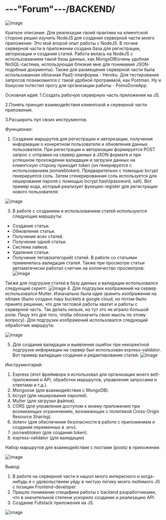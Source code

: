 # ---"Forum"---/BACKEND/

![image](https://github.com/Aleksandr-Khokhrin/MyForumApp_node-back/assets/147053338/5a87b5e4-72c0-48e8-a23c-dfadaa2c9003)

Краткое описание:
Для реализации своей практики на клиентской стороне решил изучить NodeJS для создания серверной части моего приложения. 
Это мой второй опыт работы с NodeJS. В логике серверной части в приложении создана база для регистрации, авторизации и создания статей. Работа велась на NodeJS с использоваанием такой базы данных, как MongoDB(очень удобная NoSQL-система, использующая близкие мне для понимания JSON-подобные документы). Также для размещения серверной части была использованная облачная PaaS-платформа - Heroku. Для тестирования запросов познакомился с такой удобной программой, как Postman. Ну и бонусом потестил прогу для организации работы - PomoDoneApp. 

Основная идея: 
1.Создать рабочую серверную часть приложения на JS. 

2.Понять принцип взаимодействия клиентской и серверной части приложения. 

3.Расширить пул своих инструментов. 

Функционал:
1. Создание маршрутов для регистрации и авторизации, получения информации о конкретном пользователе и обновления данных пользователя. 
При регистрации и авторизации формируется POST запрос с отправки на сервер данных в JSON формате и при успешном прохождении валидации и загрузки данных на клиентскую сторону приходит token (он генерируется с использованием jsonwebtoken). Предварительно с помощью bcrypt генерируется соль. Затем сгенерированная соль используется для хеширования пароля с помощью bcrypt.hash(password, salt). 
Вот пример кода, который реализует функцию register для регистрации нового пользователя:

![image](https://github.com/Aleksandr-Khokhrin/MyForumApp_node-back/assets/147053338/7245fad1-01e9-4121-9afa-1841b50a9ea2)

3. В работе с созданием и использованием статей используются следующие маршруты:
- Создание статьи.
- Обновление статьи.
- Получение всех статей.
- Получение одной статьи.
- Система лайков.
- Удаление статьи.
- Получение тегов(категорий) статей.
В работе со статьями применялась валидация статей. Также при просмотре статьи автоматически работал счетчик на колличество просмотров:
![image](https://github.com/Aleksandr-Khokhrin/MyForumApp_node-back/assets/147053338/46fa5317-9d7b-4bdd-81ef-4c9ada43f43e)

Также для подгрузки статей в базу данных и валидации использовался следующий скрипт:
![image](https://github.com/Aleksandr-Khokhrin/MyForumApp_node-back/assets/147053338/95a8bd37-b4a2-4730-af91-ff971d5523d6)
4. Для подгрузки изображений на сервер использовался Multer. Изначально была идея зранить изображения на облаке (было создано пару buckets в google cloud, но потом было принято решение, что для тестовой работы хватит и работы с серверной часть. Так делать нельзя, но тут это не играло большой роли. Пишу это для того, чтобы обозначить свою мысль по этому вопросу).
Для подгрузки изображений использовался следующий обработчик маршрута:

![image](https://github.com/Aleksandr-Khokhrin/MyForumApp_node-back/assets/147053338/2f7b8e39-3e23-41d0-91b0-6a2349d5a0a3)

5. Для создания валидации и выявления ошибок при некоректной подгрузке информации на сервер был использован express-validator. 
Вот пример валидации создания и редактирования статей:
![image](https://github.com/Aleksandr-Khokhrin/MyForumApp_node-back/assets/147053338/a95c96a8-3b94-4074-823f-38255c16889c)

Инструментарий:
1. Express (этот фреймворк я использовал для организации моего веб-приложения и API, обработки маршрутов, управления запросами и ответами и т.д.).
2. Mongoose (для взаимодействия с MongoDB).
3. bcrypt (для хеширования паролей).
4. Multer (для загрузки файлов).
5. CORS (для управления доступом к моему приложению при возникающих ограничениях, возникающих с политикой Cross-Origin Resource Sharing).
6. dotenv (для обеспечения безопасности в работе с приложением и создания переменных в .env).
7. jsonwebtoken (для создания token).
8. express-validator (для валидации)

Набор маршрутов для взаимодействия с постами (posts) в приложении:

![image](https://github.com/Aleksandr-Khokhrin/MyForumApp_node-back/assets/147053338/36a9dcd6-1874-4374-a9f2-88b64247579d)


Вывод: 
1. В работе на серверной части я нашол много интересного и когда-нибудь я с удовольствием уйду в чистую логику моего любимого JS c позиции Frontend-developer. 
2. Пришло понимание специфики работы с backend разработчиками, что в значительной степени ускорило создание и реализацию API. 
3. Создание Fullstack приложения на JS.

![image](https://github.com/Aleksandr-Khokhrin/MyForumApp_react-front/assets/147053338/d1421d97-c486-45f4-b34f-5faede758ca4)



